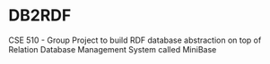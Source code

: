 # DB2RDF
CSE 510 - Group Project to build RDF database abstraction on top of Relation Database Management System called MiniBase
